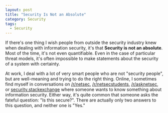 ```yaml
---
layout: post
title: "Security Is Not an Absolute"
category: Security
tags:
  - Security
---
```


If there's one thing I wish people from outside the security industry knew when
dealing with information security, it's that **Security is not an absolute**.
Most of the time, it's not even quantifiable.  Even in the case of particular
threat models, it's often impossible to make statements about the security of a
system with certainty.

At work, I deal with a lot of very smart people who are not "security people",
but are well-meaning and trying to do the right thing.  Online, I sometimes find
myself in conversations on [/r/netsec](https://reddit.com/r/netsec),
[/r/netsecstudents](https://reddit.com/r/netsecstudents),
[/r/asknetsec](https://reddit.com/r/asknetsec), or
[security.stackexchange](https://security.stackexchange.com) where someone wants
to know something about information security.  Either way, it's quite common
that someone asks the fateful question: "Is this secure?".  There are actually
only two answers to this question, and neither one is "Yes."
